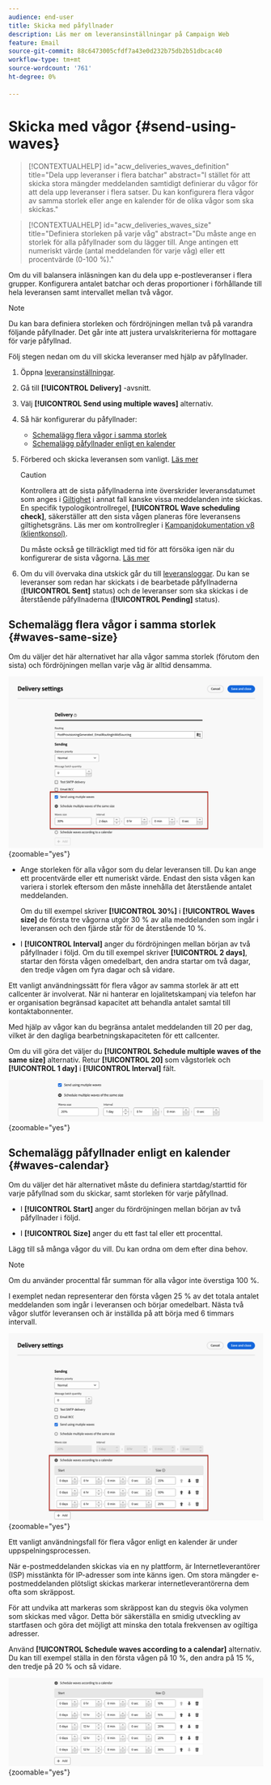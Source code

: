 ```yaml
---
audience: end-user
title: Skicka med påfyllnader
description: Läs mer om leveransinställningar på Campaign Web
feature: Email
source-git-commit: 88c6473005cfdf7a43e0d232b75db2b51dbcac40
workflow-type: tm+mt
source-wordcount: '761'
ht-degree: 0%

---
```



# Skicka med vågor {#send-using-waves}

>[!CONTEXTUALHELP]
>id="acw_deliveries_waves_definition"
>title="Dela upp leveranser i flera batchar"
>abstract="I stället för att skicka stora mängder meddelanden samtidigt definierar du vågor för att dela upp leveranser i flera satser. Du kan konfigurera flera vågor av samma storlek eller ange en kalender för de olika vågor som ska skickas."

>[!CONTEXTUALHELP]
>id="acw_deliveries_waves_size"
>title="Definiera storleken på varje våg"
>abstract="Du måste ange en storlek för alla påfyllnader som du lägger till. Ange antingen ett numeriskt värde (antal meddelanden för varje våg) eller ett procentvärde (0-100 %)."

Om du vill balansera inläsningen kan du dela upp e-postleveranser i flera grupper. Konfigurera antalet batchar och deras proportioner i förhållande till hela leveransen samt intervallet mellan två vågor.

>[!NOTE]
>
>Du kan bara definiera storleken och fördröjningen mellan två på varandra följande påfyllnader. Det går inte att justera urvalskriterierna för mottagare för varje påfyllnad.

Följ stegen nedan om du vill skicka leveranser med hjälp av påfyllnader.

1. Öppna [leveransinställningar](delivery-settings.md#retries).

1. Gå till **[!UICONTROL Delivery]** -avsnitt.

1. Välj **[!UICONTROL Send using multiple waves]** alternativ.

1. Så här konfigurerar du påfyllnader:

   * [Schemalägg flera vågor i samma storlek](#waves-same-size)
   * [Schemalägg påfyllnader enligt en kalender](#waves-calendar)

1. Förbered och skicka leveransen som vanligt. [Läs mer](../msg/gs-deliveries.md)

   >[!CAUTION]
   >
   >Kontrollera att de sista påfyllnaderna inte överskrider leveransdatumet som anges i [Giltighet](delivery-settings.md#validity) i annat fall kanske vissa meddelanden inte skickas. En specifik typologikontrollregel, **[!UICONTROL Wave scheduling check]**, säkerställer att den sista vågen planeras före leveransens giltighetsgräns. Läs mer om kontrollregler i [Kampanjdokumentation v8 (klientkonsol)](https://experienceleague.adobe.com/docs/campaign/automation/campaign-optimization/control-rules.html).
   >
   >Du måste också ge tillräckligt med tid för att försöka igen när du konfigurerar de sista vågorna. [Läs mer](delivery-settings.md#retries)

1. Om du vill övervaka dina utskick går du till [leveransloggar](../monitor/delivery-logs.md). Du kan se leveranser som redan har skickats i de bearbetade påfyllnaderna (**[!UICONTROL Sent]** status) och de leveranser som ska skickas i de återstående påfyllnaderna (**[!UICONTROL Pending]** status).

## Schemalägg flera vågor i samma storlek {#waves-same-size}

Om du väljer det här alternativet har alla vågor samma storlek (förutom den sista) och fördröjningen mellan varje våg är alltid densamma.

![](assets/waves-same-size.png){zoomable=&quot;yes&quot;}

* Ange storleken för alla vågor som du delar leveransen till. Du kan ange ett procentvärde eller ett numeriskt värde. Endast den sista vågen kan variera i storlek eftersom den måste innehålla det återstående antalet meddelanden.

  Om du till exempel skriver **[!UICONTROL 30%]** i **[!UICONTROL Waves size]** de första tre vågorna utgör 30 % av alla meddelanden som ingår i leveransen och den fjärde står för de återstående 10 %.

* I **[!UICONTROL Interval]** anger du fördröjningen mellan början av två påfyllnader i följd. Om du till exempel skriver **[!UICONTROL 2 days]**, startar den första vågen omedelbart, den andra startar om två dagar, den tredje vågen om fyra dagar och så vidare.

Ett vanligt användningssätt för flera vågor av samma storlek är att ett callcenter är involverat. När ni hanterar en lojalitetskampanj via telefon har er organisation begränsad kapacitet att behandla antalet samtal till kontaktabonnenter.

Med hjälp av vågor kan du begränsa antalet meddelanden till 20 per dag, vilket är den dagliga bearbetningskapaciteten för ett callcenter.

Om du vill göra det väljer du **[!UICONTROL Schedule multiple waves of the same size]** alternativ. Retur **[!UICONTROL 20]** som vågstorlek och **[!UICONTROL 1 day]** i **[!UICONTROL Interval]** fält.

![](assets/waves-call-center.png){zoomable=&quot;yes&quot;}

## Schemalägg påfyllnader enligt en kalender {#waves-calendar}

Om du väljer det här alternativet måste du definiera startdag/starttid för varje påfyllnad som du skickar, samt storleken för varje påfyllnad.

* I **[!UICONTROL Start]** anger du fördröjningen mellan början av två påfyllnader i följd.

* I **[!UICONTROL Size]** anger du ett fast tal eller ett procenttal.

Lägg till så många vågor du vill. Du kan ordna om dem efter dina behov.

>[!NOTE]
>
>Om du använder procenttal får summan för alla vågor inte överstiga 100 %.

I exemplet nedan representerar den första vågen 25 % av det totala antalet meddelanden som ingår i leveransen och börjar omedelbart. Nästa två vågor slutför leveransen och är inställda på att börja med 6 timmars intervall.

![](assets/waves-calendar.png){zoomable=&quot;yes&quot;}

Ett vanligt användningsfall för flera vågor enligt en kalender är under uppspelningsprocessen.

När e-postmeddelanden skickas via en ny plattform, är Internetleverantörer (ISP) misstänkta för IP-adresser som inte känns igen. Om stora mängder e-postmeddelanden plötsligt skickas markerar internetleverantörerna dem ofta som skräppost.

För att undvika att markeras som skräppost kan du stegvis öka volymen som skickas med vågor. Detta bör säkerställa en smidig utveckling av startfasen och göra det möjligt att minska den totala frekvensen av ogiltiga adresser.

Använd **[!UICONTROL Schedule waves according to a calendar]** alternativ. Du kan till exempel ställa in den första vågen på 10 %, den andra på 15 %, den tredje på 20 % och så vidare.

![](assets/waves-ramp-up.png){zoomable=&quot;yes&quot;}



